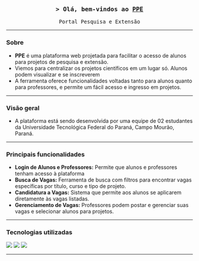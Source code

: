 <h3 align="center">
        <samp>&gt; Olá, bem-vindos ao
                <b><a target="_blank" href="https://github.com/devagas-utfpr">PPE</a></b>
        </samp>
</h3>

<p align="center"> 
  <samp>
    Portal Pesquisa e Extensão
    <br>
  </samp>
</p>

---

### Sobre

- **PPE** é uma plataforma web projetada para facilitar o acesso de alunos para projetos de pesquisa e extensão.
- Viemos para centralizar os projetos científicos em um lugar só. Alunos podem visualizar e se inscreverem
- A ferramenta oferece funcionalidades voltadas tanto para alunos quanto para professores, e permite um fácil acesso e ingresso em projetos.

---

### Visão geral

- A plataforma está sendo desenvolvida por uma equipe de 02 estudantes da Universidade Tecnológica Federal do Paraná, Campo Mourão, Paraná.

---

### Principais funcionalidades

- **Login de Alunos e Professores:** Permite que alunos e professores tenham acesso à plataforma
- **Busca de Vagas:** Ferramenta de busca com filtros para encontrar vagas específicas por título, curso e tipo de projeto.
- **Candidatura a Vagas:** Sistema que permite aos alunos se aplicarem diretamente às vagas listadas.
- **Gerenciamento de Vagas:** Professores podem postar e gerenciar suas vagas e selecionar alunos para projetos.

---

### Tecnologias utilizadas

<img src="https://skillicons.dev/icons?i=nextjs,tailwind" />
<img src="https://skillicons.dev/icons?i=python,flask,sqlite" />
<img src="https://skillicons.dev/icons?i=git,github" />

---
